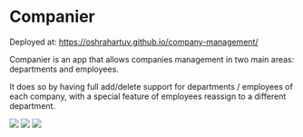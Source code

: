 # Companier

Deployed at: https://oshrahartuv.github.io/company-management/

Companier is an app that allows companies management in two main areas: departments and employees.

It does so by having full add/delete support for departments / employees of each company, with a special feature of employees reassign to a different department.

<img src="https://res.cloudinary.com/oshra/image/upload/v1666823041/home_z4p7bk.png"/>


<img src="https://res.cloudinary.com/oshra/image/upload/v1666823039/emp_hzgojo.png"/>


<img src="https://res.cloudinary.com/oshra/image/upload/v1666823039/dep_kdcucu.png"/>
